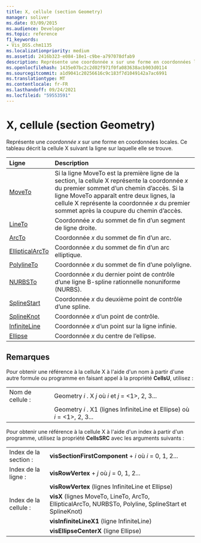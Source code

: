 ```yaml
---
title: X, cellule (section Geometry)
manager: soliver
ms.date: 03/09/2015
ms.audience: Developer
ms.topic: reference
f1_keywords:
- Vis_DSS.chm1135
ms.localizationpriority: medium
ms.assetid: 2416b323-e084-18e1-c9be-a797078dfab9
description: Représente une coordonnée x sur une forme en coordonnées locales. Ce tableau décrit la cellule X suivant la ligne sur laquelle elle se trouve.
ms.openlocfilehash: 1435e07bc2c2d02f971f0fa083638acb903d0114
ms.sourcegitcommit: a1d9041c20256616c9c183f7d1049142a7ac6991
ms.translationtype: MT
ms.contentlocale: fr-FR
ms.lasthandoff: 09/24/2021
ms.locfileid: "59553591"
---
```

# <a name="x-cell-geometry-section"></a>X, cellule (section Geometry)

Représente une  *coordonnée x*  sur une forme en coordonnées locales. Ce tableau décrit la cellule X suivant la ligne sur laquelle elle se trouve. 
  
|Ligne|Description|
|:-----|:-----|
|[MoveTo](moveto-row-geometry-section.md) <br/> | Si la ligne MoveTo est la première ligne de la section, la cellule X représente la coordonnée  *x*  du premier sommet d’un chemin d’accès. Si la ligne MoveTo apparaît entre deux lignes, la cellule X représente la coordonnée  *x*  du premier sommet après la coupure du chemin d’accès.  <br/> |
|[LineTo](lineto-row-geometry-section.md) <br/> | Coordonnée  *x*  du sommet de fin d’un segment de ligne droite.  <br/> |
|[ArcTo](arcto-row-geometry-section.md) <br/> | Coordonnée  *x*  du sommet de fin d’un arc.  <br/> |
|[EllipticalArcTo](ellipticalarcto-row-geometry-section.md) <br/> | Coordonnée  *x*  du sommet de fin d’un arc elliptique.  <br/> |
|[PolylineTo](polylineto-row-geometry-section.md) <br/> | Coordonnée  *x*  du sommet de fin d’une polyligne.  <br/> |
|[NURBSTo](nurbsto-row-geometry-section.md) <br/> | Coordonnée  *x*  du dernier point de contrôle d’une ligne B-spline rationnelle nonuniforme (NURBS).  <br/> |
|[SplineStart](splinestart-row-geometry-section.md) <br/> | Coordonnée  *x*  du deuxième point de contrôle d’une spline.  <br/> |
|[SplineKnot](splineknot-row-geometry-section.md) <br/> | Coordonnée  *x*  d’un point de contrôle.  <br/> |
|[InfiniteLine](infiniteline-row-geometry-section.md) <br/> | Coordonnée  *x*  d’un point sur la ligne infinie.  <br/> |
|[Ellipse](ellipse-row-geometry-section.md) <br/> | Coordonnée  *x*  du centre de l’ellipse.  <br/> |
   
## <a name="remarks"></a>Remarques

Pour obtenir une référence à la cellule X à l'aide d'un nom à partir d'une autre formule ou programme en faisant appel à la propriété **CellsU**, utilisez : 
  
|||
|:-----|:-----|
| Nom de cellule :  <br/> | Geometry  *i*  . X  *j*            où  *i*  et  *j*  = <1>, 2, 3...  <br/> |
|| Geometry  *i*  . X1 (lignes InfiniteLine et Ellipse) où  *i*  = <1>, 2, 3...  <br/> |
   
Pour obtenir une référence à la cellule X à l'aide d'un index à partir d'un programme, utilisez la propriété **CellsSRC** avec les arguments suivants : 
  
|||
|:-----|:-----|
| Index de la section :  <br/> |**visSectionFirstComponent**  +   *i* où *i* = 0, 1, 2...  <br/> |
| Index de la ligne :  <br/> |**visRowVertex**  +   *j* où *j* = 0, 1, 2...  <br/> |
||**visRowVertex** (lignes InfiniteLine et Ellipse)  <br/> |
| Index de la cellule :  <br/> |**visX** (lignes MoveTo, LineTo, ArcTo, EllipticalArcTo, NURBSTo, Polyline, SplineStart et SplineKnot)  <br/> |
||**visInfiniteLineX1** (ligne InfiniteLine)  <br/> |
||**visEllipseCenterX** (ligne Ellipse)  <br/> |
   

